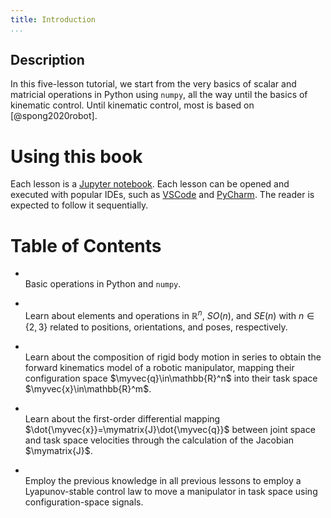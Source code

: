 ```yaml
---
title: Introduction
...
```


## Description

  In this five-lesson tutorial, we start from the very basics of scalar and matricial operations in Python using `numpy`,
  all the way until the basics of kinematic control. Until kinematic control, most is based on [@spong2020robot].

# Using this book

Each lesson is a [Jupyter notebook](https://jupyter-notebook.readthedocs.io/en/stable/notebook.html). Each lesson can be
opened and executed with popular IDEs, such as [VSCode](https://code.visualstudio.com) and [PyCharm](https://www.jetbrains.com/pycharm/).
The reader is expected to follow it sequentially.

# Table of Contents

- [](./lesson1_tutorial.ipynb) \
  Basic operations in Python and `numpy`.
  
- [](./lesson2_tutorial.ipynb) \
  Learn about elements and operations in $\mathbb{R}^n$, $SO(n)$, and $SE(n)$ with $n\in{\{2,3\}}$ related to positions,
  orientations, and poses, respectively. 

- [](./lesson3_tutorial.ipynb) \
  Learn about the composition of rigid body motion in series to obtain the forward kinematics model of a robotic manipulator,
  mapping their configuration space $\myvec{q}\in\mathbb{R}^n$ into their task space $\myvec{x}\in\mathbb{R}^m$.

- [](./lesson4_tutorial.ipynb) \
  Learn about the first-order differential mapping $\dot{\myvec{x}}=\mymatrix{J}\dot{\myvec{q}}$ between joint space and 
  task space velocities through the calculation of the Jacobian $\mymatrix{J}$.

- [](./lesson5_tutorial.ipynb) \
  Employ the previous knowledge in all previous lessons to employ a Lyapunov-stable control law to move a manipulator
  in task space using configuration-space signals.